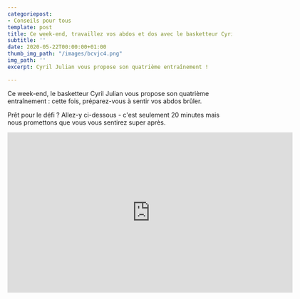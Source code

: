```yaml
---
categoriepost:
- Conseils pour tous
template: post
title: Ce week-end, travaillez vos abdos et dos avec le basketteur Cyril Julian
subtitle: ''
date: 2020-05-22T00:00:00+01:00
thumb_img_path: "/images/bcvjc4.png"
img_path: ''
excerpt: Cyril Julian vous propose son quatrième entraînement !

---
```

Ce week-end, le basketteur Cyril Julian vous propose son quatrième entraînement : cette fois, préparez-vous à sentir vos abdos brûler.

Prêt pour le défi ? Allez-y ci-dessous - c'est seulement 20 minutes mais nous promettons que vous vous sentirez super après.

<body>

<iframe src="https://player.vimeo.com/video/421597211?loop=1" width="640" height="360" frameborder="0" allow="autoplay; fullscreen" allowfullscreen></iframe>

</body>